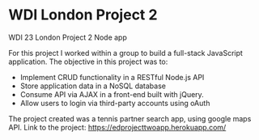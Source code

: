 # WDI London Project 2
WDI 23 London Project 2 Node app

For this project I worked within a group to build a full-stack JavaScript application. The objective in this project was to:

* Implement CRUD functionality in a RESTful Node.js API
* Store application data in a NoSQL database
* Consume API via AJAX in a front-end built with jQuery. 
* Allow users to login via third-party accounts using oAuth

The project created was a tennis partner search app, using google maps API. Link to the project:
https://edprojecttwoapp.herokuapp.com/

